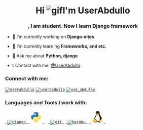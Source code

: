 <h1 align="center">Hi <img src="https://media.giphy.com/media/v1.Y2lkPTc5MGI3NjExNHBia2F6d2NqdHBwOXQzd2lycXNpaTZna2NmaXY5dXprb2thdjkwciZlcD12MV9pbnRlcm5hbF9naWZfYnlfaWQmY3Q9cw/w1OBpBd7kJqHrJnJ13/giphy.gif" alt="gif" width="30px">I'm UserAbdullo</h1>
<h3 align="center">, I am student. Now I learn Django framework</h3>

- 🔭 I’m currently working on **Django-sites**

- 🌱 I’m currently learning **Frameworks, and etc.**

- 💬 Ask me about **Python, django**
- 📞 Contact with me: [@UserAbdullo](https://t.me/UserAbdullo)
<h3 align="left">Connect with me:</h3>
<p align="left">
<code><a href="https://codepen.io/userabdullo" target="blank"><img align="center" src="https://raw.githubusercontent.com/rahuldkjain/github-profile-readme-generator/master/src/images/icons/Social/codepen.svg" alt="userabdullo" height="30" width="40" /></a></code>
<code><a href="https://stackoverflow.com/users/userabdullo" target="blank"><img align="center" src="https://raw.githubusercontent.com/rahuldkjain/github-profile-readme-generator/master/src/images/icons/Social/stack-overflow.svg" alt="userabdullo" height="30" width="40" /></a></code>
<code><a href="https://instagram.com/user_abdullo" target="blank"><img align="center" src="https://raw.githubusercontent.com/rahuldkjain/github-profile-readme-generator/master/src/images/icons/Social/instagram.svg" alt="use_abdullo" height="30" width="40" /></a></code>
</p>

<h3 align="left">Languages and Tools I work with:</h3>
<p align="left"> 
<span align="center"><code><a href="https://www.djangoproject.com/" target="_blank" rel="noreferrer"> <img src="https://cdn.worldvectorlogo.com/logos/django.svg" alt="django" width="40" height="40"/> </a></code><code><a href="https://www.python.org" target="_blank" rel="noreferrer"> <img src="https://raw.githubusercontent.com/devicons/devicon/master/icons/python/python-original.svg" alt="python" width="40" height="40"/> </a></code></span> 
<span align='left'><code> <a href="https://git-scm.com/" target="_blank" rel="noreferrer"> <img src="https://www.vectorlogo.zone/logos/git-scm/git-scm-icon.svg" alt="git" width="40" height="40"/> </a></code>  <code><a href="https://heroku.com" target="_blank" rel="noreferrer"> <img src="https://www.vectorlogo.zone/logos/heroku/heroku-icon.svg" alt="heroku" width="40" height="40"/> </a></code> <code><a href="https://www.linux.org/" target="_blank" rel="noreferrer"> <img src="https://raw.githubusercontent.com/devicons/devicon/master/icons/linux/linux-original.svg" alt="linux" width="40" height="40"/> </a></code></span> </p>
